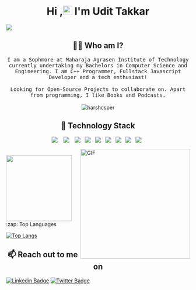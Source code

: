 <h1 align="center">Hi ,<img src="https://media.giphy.com/media/hvRJCLFzcasrR4ia7z/giphy.gif" width="25px"> I'm Udit Takkar </h1>
<img src="https://i.imgur.com/iPzrNJI.jpg">

<h2 align="center"> 👨‍💻 Who am I?</h2>
<p align="center">
  <samp>
I am a Sophmore at Maharaja Agrasen Institute of Technology currently undertaking my Bachelors in Computer Science and Engineering. 
I am C++ Programmer, Fullstack Javascript Developer and a tech enthusiast! 
  </samp><br><br>
  <samp>
   Looking for Open-Source Projects to collaborate on.  Apart from programming, I like Books and Podcasts.
   </samp>
  <br> <br>
  <img src="https://komarev.com/ghpvc/?username=udit-takkar" alt="harshcsper" /> 
</p>
<h2 align="center"> 🔭 Technology Stack</h2>
<p align="center">
  <img src="https://img.shields.io/badge/node.js%20-%2343853D.svg?&style=for-the-badge&logo=node.js&logoColor=white" />&nbsp;&nbsp;&nbsp;
  <img src="https://img.shields.io/badge/react%20-%2300D9FF.svg?&style=for-the-badge&logo=react&logoColor=white" />&nbsp;&nbsp;&nbsp;
  <img src="https://img.shields.io/badge/django%20-%231572B6.svg?&style=for-the-badge&logo=django&logoColor=white" />&nbsp;&nbsp;
  <img src="https://img.shields.io/badge/docker%20-%231572B6.svg?&style=for-the-badge&logo=docker&logoColor=white" />&nbsp;&nbsp; 
  <img src="https://img.shields.io/badge/javascript%20-%231572B6.svg?&style=for-the-badge&logo=javascript&logoColor=white" />&nbsp;&nbsp;
  <img src="https://img.shields.io/badge/mongodb%20-%231572B6.svg?&style=for-the-badge&logo=mongodb&logoColor=white" />&nbsp;&nbsp;
  <img src="https://img.shields.io/badge/mysql%20-%231572B6.svg?&style=for-the-badge&logo=mysql&logoColor=white" />&nbsp;&nbsp;
  <img src="https://img.shields.io/badge/heroku%20-%231572B6.svg?&style=for-the-badge&logo=heroku&logoColor=white" />&nbsp;&nbsp;
  <img src="https://img.shields.io/badge/git%20-%231572B6.svg?&style=for-the-badge&logo=git&logoColor=white" />&nbsp;&nbsp;
 
</p>





<img align="right" alt="GIF" src="https://general.stdcdn.com/animation_500_kkcayqws.gif" width="300" height="300" />


<br/>

<img height="180em" src="https://github-readme-stats.vercel.app/api?username=Udit-takkar&show_icons=true&hide_border=true&&count_private=true&include_all_commits=true" />

  <summary>:zap: Top Languages </summary>

<!--    [![Top Langs](https://github-readme-stats.vercel.app/api/top-langs/?username=Udit-takkar)](https://github.com/anuraghazra/github-readme-stats) -->
   [![Top Langs](https://github-readme-stats.vercel.app/api/top-langs/?username=Udit-takkar&layout=compact)](https://github.com/anuraghazra/github-readme-stats)
   <h2 align="center">📫 Reach out to me on</h2>
<p align="center">
  
[![Linkedin Badge](https://img.shields.io/badge/-LinkedIn-0e76a8?style=flat-square&logo=Linkedin&logoColor=white)](https://www.linkedin.com/in/techakhil/)
[![Twitter Badge](https://img.shields.io/badge/-Twitter-00acee?style=flat-square&logo=Twitter&logoColor=white)](https://twitter.com/techakhil_me)
  
</p>





